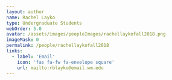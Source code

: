 ```yaml
---
layout: author
name: Rachel Layko
type: Undergraduate Students
webOrder: 5.0
avatar: /assets/images/peopleImages/rachellaykofall2018.png
imageMask: 0
permalink: /people/rachellaykofall2018
links:
  - label: 'Email'
    icon: 'fas fa-fw fa-envelope square'
    url: mailto:rblayko@email.wm.edu
---
```

